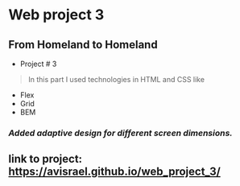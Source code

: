 # **Web project 3**
## From Homeland to Homeland

* Project # 3

> In this part I used technologies in HTML and CSS like
* Flex
* Grid
* BEM


### *Added adaptive design for different screen dimensions.* 

## link to project: https://avisrael.github.io/web_project_3/